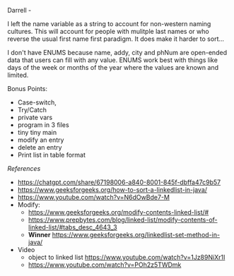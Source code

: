 Darrell - 

 I left the name variable as a string to account for non-western naming cultures. This will account for people with mulitple last names or who reverse the usual first name first paradigm.  It does make it harder to sort... 

 I don't have ENUMS because name, addy, city and phNum are open-ended data that users can fill with any value.  ENUMS work best with things like days of the week or months of the year where the values are known and limited.

 Bonus Points:
- Case-switch, 
- Try/Catch
- private vars
- program in 3 files
- tiny tiny main
- modify an entry
- delete an entry
- Print list in table format

*References*
* https://chatgpt.com/share/67198006-a840-8001-845f-dbffa47c9b57
* https://www.geeksforgeeks.org/how-to-sort-a-linkedlist-in-java/ 
* https://www.youtube.com/watch?v=N6dOwBde7-M
* Modify: 
	* https://www.geeksforgeeks.org/modify-contents-linked-list/#
	* https://www.prepbytes.com/blog/linked-list/modify-contents-of-linked-list/#tabs_desc_4643_3
	* **Winner** https://www.geeksforgeeks.org/linkedlist-set-method-in-java/
* Video
	* object to linked list https://www.youtube.com/watch?v=1Jz89NiXr1I
	* https://www.youtube.com/watch?v=POh2z5TWDmk